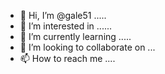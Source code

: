 - 👋 Hi, I’m @gale51 .....
- 👀 I’m interested in ......
- 🌱 I’m currently learning .....
- 💞️ I’m looking to collaborate on ...
- 📫 How to reach me ....

<!---
gale51/gale51 is a ✨ special ✨ repository because its `README.md` (this file) appears on your GitHub profile.
You can click the Preview link to take a look at your changes.
--->
